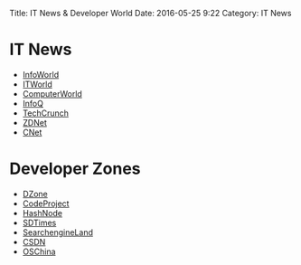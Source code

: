 Title: IT News & Developer World
Date: 2016-05-25 9:22
Category: IT News

# IT News
- [InfoWorld](http://www.infoworld.com)
- [ITWorld](http://www.itworld.com)
- [ComputerWorld](http://www.computerworld.com)
- [InfoQ](http://www.infoq.com)
- [TechCrunch](http://techcrunch.com/)
- [ZDNet](http://www.zdnet.com/)
- [CNet](http://www.cnet.com/)

# Developer Zones
- [DZone](https://dzone.com/)
- [CodeProject](http://www.codeproject.com)
- [HashNode](https://hashnode.com/)
- [SDTimes](http://sdtimes.com/)
- [SearchengineLand](http://searchengineland.com/)
- [CSDN](http://www.csdn.net/)
- [OSChina](http://oschina.net/)
